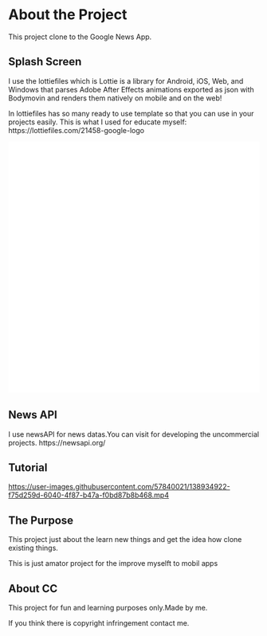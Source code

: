 <h1>About the Project</h1>
<p>This project clone to the Google News App.</p>

<h2>
Splash Screen
</h2>
<p>I use the lottiefiles which is Lottie is a library for Android, iOS, Web, and Windows that parses Adobe After Effects animations exported as json with Bodymovin and renders them natively on mobile and on the web!</p>
In lottiefiles has so many ready to use template so that you can use in your projects easily.
This is what I used for educate myself:
https://lottiefiles.com/21458-google-logo

![GooleGif](https://github.com/denefc/GoogleNewsCloneApp/blob/master/forReadMe/google_logo.gif)


<h2>News API</h2>
<p>I use newsAPI for news datas.You can visit for developing the uncommercial projects. https://newsapi.org/ </p>

<h2>Tutorial </h2>




https://user-images.githubusercontent.com/57840021/138934922-f75d259d-6040-4f87-b47a-f0bd87b8b468.mp4




<h2>The Purpose</h2>
<p>This project just about the learn new things and get the idea how clone existing things.</p>
<p>This is just amator project for the improve myselft to mobil apps</p>

<h2>About CC</h2>
<p>This project for fun and learning purposes only.Made by me.</p>
<p>If you think there is copyright infringement contact me.</p>
